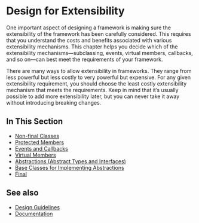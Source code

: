 # Design for Extensibility

One important aspect of designing a framework is making sure the extensibility of the framework has been carefully considered. This requires that you understand the costs and benefits associated with various extensibility mechanisms. This chapter helps you decide which of the extensibility mechanisms—subclassing, events, virtual members, callbacks, and so on—can best meet the requirements of your framework.

There are many ways to allow extensibility in frameworks. They range from less powerful but less costly to very powerful but expensive. For any given extensibility requirement, you should choose the least costly extensibility mechanism that meets the requirements. Keep in mind that it’s usually possible to add more extensibility later, but you can never take it away without introducing breaking changes.

## In This Section

* [Non-final Classes](/docs/documentation/design_guidelines/designing_for_extensibility/non-final_classes)
* [Protected Members](/docs/documentation/design_guidelines/designing_for_extensibility/protected_members)
* [Events and Callbacks](/docs/documentation/design_guidelines/designing_for_extensibility/events_and_callbacks)
* [Virtual Members](/docs/documentation/design_guidelines/designing_for_extensibility/virtual_members)
* [Abstractions (Abstract Types and Interfaces)](/docs/documentation/design_guidelines/designing_for_extensibility/abstractions_abstract_types_and_interfaces)
* [Base Classes for Implementing Abstractions](/docs/documentation/design_guidelines/designing_for_extensibility/base_classes_for_implementing_abstractions)
* [Final](/docs/documentation/design_guidelines/designing_for_extensibility/final)

## See also

* [Design Guidelines](/docs/documentation/design_guidelines)
* [Documentation](/docs/documentation)
